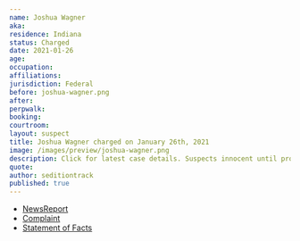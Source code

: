 ```yaml
---
name: Joshua Wagner
aka:
residence: Indiana
status: Charged
date: 2021-01-26
age:
occupation:
affiliations:
jurisdiction: Federal
before: joshua-wagner.png
after:
perpwalk:
booking:
courtroom:
layout: suspect
title: Joshua Wagner charged on January 26th, 2021
image: /images/preview/joshua-wagner.png
description: Click for latest case details. Suspects innocent until proven guilty.
quote:
author: seditiontrack
published: true
---
```


- [NewsReport](https://www.indystar.com/story/news/crime/2021/01/26/capitol-riot-fbi-insurrection-indiana-men-facing-federal-charges/4269649001/)
- [Complaint](https://www.justice.gov/opa/page/file/1360941/download)
- [Statement of Facts](https://www.justice.gov/opa/page/file/1360941/download)
